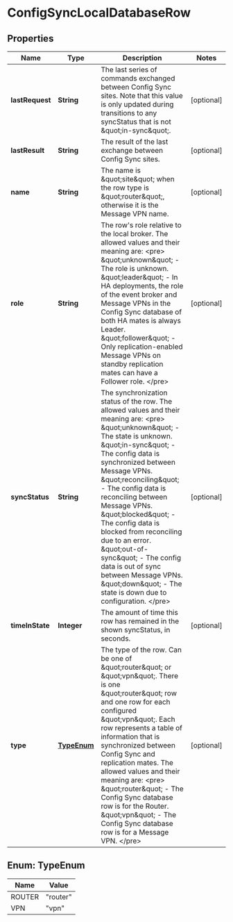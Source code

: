 
# ConfigSyncLocalDatabaseRow

## Properties
Name | Type | Description | Notes
------------ | ------------- | ------------- | -------------
**lastRequest** | **String** | The last series of commands exchanged between Config Sync sites. Note that this value is only updated during transitions to any syncStatus that is not \&quot;in-sync\&quot;. |  [optional]
**lastResult** | **String** | The result of the last exchange between Config Sync sites. |  [optional]
**name** | **String** | The name is \&quot;site\&quot; when the row type is \&quot;router\&quot;, otherwise it is the Message VPN name. |  [optional]
**role** | **String** | The row&#39;s role relative to the local broker. The allowed values and their meaning are:  &lt;pre&gt; \&quot;unknown\&quot; - The role is unknown. \&quot;leader\&quot; - In HA deployments, the role of the event broker and Message VPNs in the Config Sync database of both HA mates is always Leader. \&quot;follower\&quot; - Only replication-enabled Message VPNs on standby replication mates can have a Follower role. &lt;/pre&gt;  |  [optional]
**syncStatus** | **String** | The synchronization status of the row. The allowed values and their meaning are:  &lt;pre&gt; \&quot;unknown\&quot; - The state is unknown. \&quot;in-sync\&quot; - The config data is synchronized between Message VPNs. \&quot;reconciling\&quot; - The config data is reconciling between Message VPNs. \&quot;blocked\&quot; - The config data is blocked from reconciling due to an error. \&quot;out-of-sync\&quot; - The config data is out of sync between Message VPNs. \&quot;down\&quot; - The state is down due to configuration. &lt;/pre&gt;  |  [optional]
**timeInState** | **Integer** | The amount of time this row has remained in the shown syncStatus, in seconds. |  [optional]
**type** | [**TypeEnum**](#TypeEnum) | The type of the row. Can be one of \&quot;router\&quot; or \&quot;vpn\&quot;. There is one \&quot;router\&quot; row and one row for each configured \&quot;vpn\&quot;. Each row represents a table of information that is synchronized between Config Sync and replication mates. The allowed values and their meaning are:  &lt;pre&gt; \&quot;router\&quot; - The Config Sync database row is for the Router. \&quot;vpn\&quot; - The Config Sync database row is for a Message VPN. &lt;/pre&gt;  |  [optional]


<a name="TypeEnum"></a>
## Enum: TypeEnum
Name | Value
---- | -----
ROUTER | &quot;router&quot;
VPN | &quot;vpn&quot;



